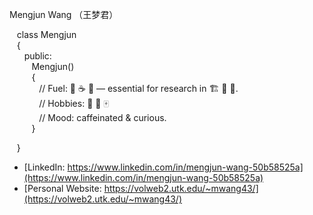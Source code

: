 Mengjun Wang （王梦君）

&nbsp;&nbsp;&nbsp;class Mengjun  
&nbsp;&nbsp;&nbsp;{  
&nbsp;&nbsp;&nbsp;&nbsp;&nbsp;&nbsp;public:  
&nbsp;&nbsp;&nbsp;&nbsp;&nbsp;&nbsp;&nbsp;&nbsp;&nbsp;Mengjun()  
&nbsp;&nbsp;&nbsp;&nbsp;&nbsp;&nbsp;&nbsp;&nbsp;&nbsp;{  
&nbsp;&nbsp;&nbsp;&nbsp;&nbsp;&nbsp;&nbsp;&nbsp;&nbsp;&nbsp;&nbsp;&nbsp;// Fuel: 🍣 ☕️ 🧋 — essential for research in 🏗️ 🤖 🧩.  
&nbsp;&nbsp;&nbsp;&nbsp;&nbsp;&nbsp;&nbsp;&nbsp;&nbsp;&nbsp;&nbsp;&nbsp;// Hobbies: 🏸 🛒 🀄  
&nbsp;&nbsp;&nbsp;&nbsp;&nbsp;&nbsp;&nbsp;&nbsp;&nbsp;&nbsp;&nbsp;&nbsp;// Mood: caffeinated & curious.  
&nbsp;&nbsp;&nbsp;&nbsp;&nbsp;&nbsp;&nbsp;&nbsp;&nbsp;}

<!-- &nbsp;&nbsp;&nbsp;&nbsp;&nbsp;&nbsp;&nbsp;&nbsp;&nbsp;void debugLife()
&nbsp;&nbsp;&nbsp;&nbsp;&nbsp;&nbsp;&nbsp;&nbsp;&nbsp;{
&nbsp;&nbsp;&nbsp;&nbsp;&nbsp;&nbsp;&nbsp;&nbsp;&nbsp;&nbsp;&nbsp;&nbsp;while (!solved) ☕️++;
&nbsp;&nbsp;&nbsp;&nbsp;&nbsp;&nbsp;&nbsp;&nbsp;&nbsp;}   -->

&nbsp;&nbsp;&nbsp;}

- [LinkedIn: https://www.linkedin.com/in/mengjun-wang-50b58525a](https://www.linkedin.com/in/mengjun-wang-50b58525a)
- [Personal Website: https://volweb2.utk.edu/~mwang43/](https://volweb2.utk.edu/~mwang43/)

